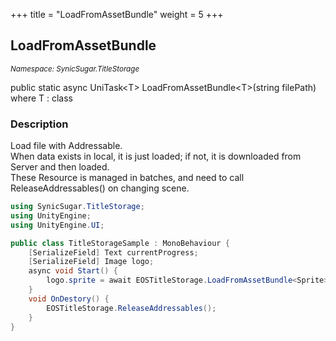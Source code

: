 +++
title = "LoadFromAssetBundle"
weight = 5
+++
## LoadFromAssetBundle
<small>*Namespace: SynicSugar.TitleStorage*</small>

public static async UniTask&lt;T&gt; LoadFromAssetBundle&lt;T&gt;(string filePath) where T : class


### Description
Load file with Addressable. <br>
When data exists in local, it is just loaded; if not, it is downloaded from Server and then loaded.<br>
These Resource is managed in batches, and need to call ReleaseAddressables() on changing scene.


```cs
using SynicSugar.TitleStorage;
using UnityEngine;
using UnityEngine.UI;

public class TitleStorageSample : MonoBehaviour {
    [SerializeField] Text currentProgress;
    [SerializeField] Image logo;
    async void Start() {
        logo.sprite = await EOSTitleStorage.LoadFromAssetBundle<Sprite>("TestLogo");
    }
    void OnDestory() {
        EOSTitleStorage.ReleaseAddressables();
    }
}
```